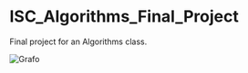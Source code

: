 # ISC_Algorithms_Final_Project
Final project for an Algorithms class.

![Grafo](https://lh3.googleusercontent.com/AKXO9yCWqhGN0QoHrLuo2AZz3uys0LevV6NMLho36PdX69QSoj_W_fEW5DgajS4RDZBM11Rs=w1278-h916-rw)

